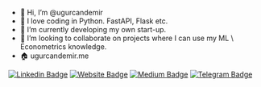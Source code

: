 - 👋 Hi, I’m @ugurcandemir
- 👀 I love coding in Python. FastAPI, Flask etc.
- 🌱 I’m currently developing my own start-up.
- 💞️ I’m looking to collaborate on projects where I can use my ML \ Econometrics knowledge.
- 🏠 ugurcandemir.me

[![Linkedin Badge](https://img.shields.io/badge/-LinkedIn-0e76a8?style=flat-square&logo=Linkedin&logoColor=white)](https://www.linkedin.com/in/u%C4%9Furcan-demir-69b29211b/)
[![Website Badge](https://img.shields.io/badge/Website-3b5998?style=flat-square&logo=google-chrome&logoColor=white)](https://ugurcandemir.me/)
[![Medium Badge](https://img.shields.io/badge/medium-%2312100E.svg?&style=for-square&logo=medium&logoColor=white)](https://medium.com/@ugurcandemir)
[![Telegram Badge](https://img.shields.io/badge/-Telegram-0088cc?style=flat-square&logo=Telegram&logoColor=white)](https://t.me/ugurcandemir96)

<!---
ugurcandemir/ugurcandemir is a ✨ special ✨ repository because its `README.md` (this file) appears on your GitHub profile.
You can click the Preview link to take a look at your changes.
--->

